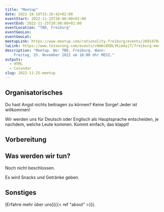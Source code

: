 ```yaml
---
title: "Meetup"
date: 2022-10-16T15:16:42+02:00
eventStart: 2022-11-25T18:00:00+02:00
eventEnd: 2022-11-25T20:00:00+02:00
eventLocation: "TBD, Freiburg"
eventGeoLon:
eventGeoLat:
meetupLink: https://www.meetup.com/rationality-freiburg/events/289147046/
lwLink: https://www.lesswrong.com/events/v9mKc8XDLYKim4yjT/freiburg-meetup-1
description: "Meetup. Wo: TBD, Freiburg. Wann:
    Freitag, 25. November 2022 um 18:00 Uhr MESZ."
outputs:
  - HTML
  - Calendar
slug: 2022-11-25-meetup
---
```


## Organisatorisches

Du hast Angst nichts beitragen zu können? Keine Sorge! Jeder ist willkommen!

Wir werden uns für Deutsch oder Englisch als Hauptsprache entscheiden, je
nachdem, welche Leute kommen. Kommt einfach, das klappt!


## Vorbereitung



## Was werden wir tun?

Noch nicht beschlossen.

Es wird Snacks und Getränke geben.


## Sonstiges

[Erfahre mehr über uns]({{< ref "about" >}}).
